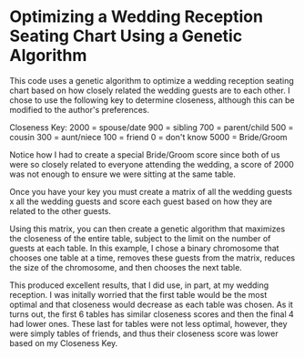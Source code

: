 # Optimizing a Wedding Reception Seating Chart Using a Genetic Algorithm

This code uses a genetic algorithm to optimize a wedding reception seating chart based on how closely related the wedding guests are to each other. I chose to use the following key to determine closeness, although this can be modified to the author's preferences.

Closeness Key:
2000 = spouse/date
900 = sibling
700 = parent/child
500 = cousin
300 = aunt/niece
100 = friend
0 = don't know
5000 = Bride/Groom 

Notice how I had to create a special Bride/Groom score since both of us were so closely related to everyone attending the wedding, a score of 2000 was not enough to ensure we were sitting at the same table.

Once you have your key you must create a matrix of all the wedding guests x all the wedding guests and score each guest based on how they are related to the other guests. 

Using this matrix, you can then create a genetic algorithm that maximizes the closeness of the entire table, subject to the limit on the number of guests at each table. In this example, I chose a binary chromosome that chooses one table at a time, removes these guests from the matrix, reduces the size of the chromosome, and then chooses the next table.

This produced excellent results, that I did use, in part, at my wedding reception. I was initally worried that the first table would be the most optimal and that closeness would decrease as each table was chosen. As it turns out, the first 6 tables has similar closeness scores and then the final 4 had lower ones. These last for tables were not less optimal, however, they were simply tables of friends, and thus their closeness score was lower based on my Closeness Key.